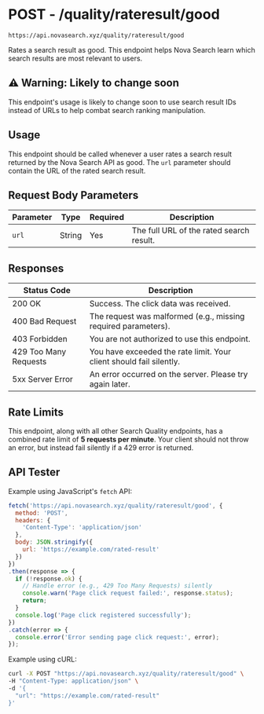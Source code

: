 # POST - /quality/rateresult/good
`https://api.novasearch.xyz/quality/rateresult/good`

Rates a search result as good.  This endpoint helps Nova Search learn which search results are most relevant to users.

## ⚠️ Warning: Likely to change soon

This endpoint's usage is likely to change soon to use search result IDs instead of URLs to help combat search ranking manipulation.

## Usage

This endpoint should be called whenever a user rates a search result returned by the Nova Search API as good.  The `url` parameter should contain the URL of the rated search result.

## Request Body Parameters

| Parameter | Type | Required | Description |
|---|---|---|---|
| `url` | String | Yes | The full URL of the rated search result. |


## Responses

| Status Code | Description |
|---|---|
| 200 OK | Success. The click data was received. |
| 400 Bad Request | The request was malformed (e.g., missing required parameters). |
| 403 Forbidden | You are not authorized to use this endpoint. |
| 429 Too Many Requests | You have exceeded the rate limit.  Your client should fail silently. |
| 5xx Server Error |  An error occurred on the server. Please try again later. |


## Rate Limits

This endpoint, along with all other Search Quality endpoints, has a combined rate limit of **5 requests per minute**. Your client should not throw an error, but instead fail silently if a 429 error is returned.

## API Tester
Example using JavaScript's `fetch` API:

```javascript
fetch('https://api.novasearch.xyz/quality/rateresult/good', {
  method: 'POST',
  headers: {
    'Content-Type': 'application/json'
  },
  body: JSON.stringify({
    url: 'https://example.com/rated-result'
  })
})
.then(response => {
  if (!response.ok) {
    // Handle error (e.g., 429 Too Many Requests) silently
    console.warn('Page click request failed:', response.status);
    return;
  }
  console.log('Page click registered successfully');
})
.catch(error => {
  console.error('Error sending page click request:', error);
});

```



Example using cURL:

```bash
curl -X POST "https://api.novasearch.xyz/quality/rateresult/good" \
-H "Content-Type: application/json" \
-d '{
  "url": "https://example.com/rated-result"
}'
```
